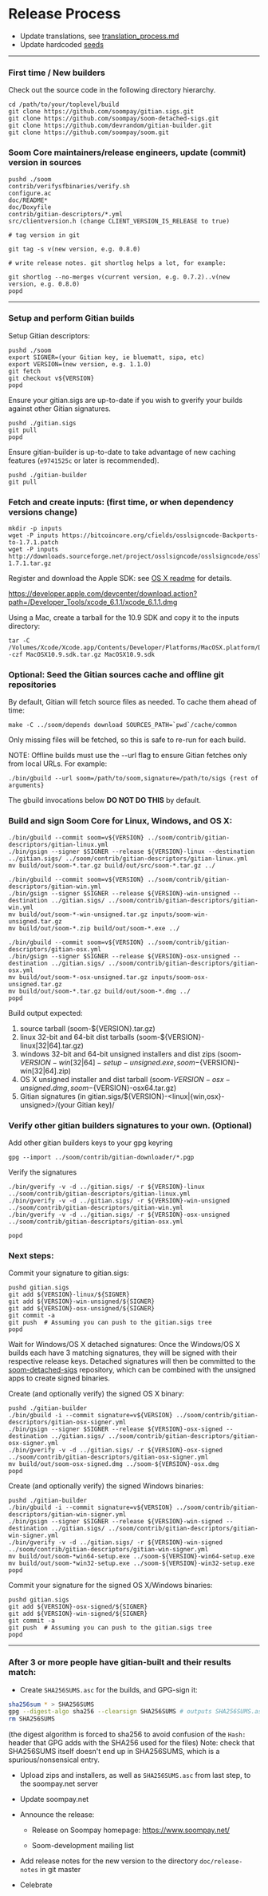 Release Process
====================

* Update translations, see [translation_process.md](https://github.com/soompay/soom/blob/master/doc/translation_process.md#syncing-with-transifex)
* Update hardcoded [seeds](/contrib/seeds)

* * *

### First time / New builders
Check out the source code in the following directory hierarchy.

	cd /path/to/your/toplevel/build
	git clone https://github.com/soompay/gitian.sigs.git
	git clone https://github.com/soompay/soom-detached-sigs.git
	git clone https://github.com/devrandom/gitian-builder.git
	git clone https://github.com/soompay/soom.git

### Soom Core maintainers/release engineers, update (commit) version in sources

	pushd ./soom
	contrib/verifysfbinaries/verify.sh
	configure.ac
	doc/README*
	doc/Doxyfile
	contrib/gitian-descriptors/*.yml
	src/clientversion.h (change CLIENT_VERSION_IS_RELEASE to true)

	# tag version in git

	git tag -s v(new version, e.g. 0.8.0)

	# write release notes. git shortlog helps a lot, for example:

	git shortlog --no-merges v(current version, e.g. 0.7.2)..v(new version, e.g. 0.8.0)
	popd

* * *

### Setup and perform Gitian builds

 Setup Gitian descriptors:

	pushd ./soom
	export SIGNER=(your Gitian key, ie bluematt, sipa, etc)
	export VERSION=(new version, e.g. 1.1.0)
	git fetch
	git checkout v${VERSION}
	popd

  Ensure your gitian.sigs are up-to-date if you wish to gverify your builds against other Gitian signatures.

	pushd ./gitian.sigs
	git pull
	popd

  Ensure gitian-builder is up-to-date to take advantage of new caching features (`e9741525c` or later is recommended).

	pushd ./gitian-builder
	git pull

### Fetch and create inputs: (first time, or when dependency versions change)

	mkdir -p inputs
	wget -P inputs https://bitcoincore.org/cfields/osslsigncode-Backports-to-1.7.1.patch
	wget -P inputs http://downloads.sourceforge.net/project/osslsigncode/osslsigncode/osslsigncode-1.7.1.tar.gz

 Register and download the Apple SDK: see [OS X readme](README_osx.txt) for details.

 https://developer.apple.com/devcenter/download.action?path=/Developer_Tools/xcode_6.1.1/xcode_6.1.1.dmg

 Using a Mac, create a tarball for the 10.9 SDK and copy it to the inputs directory:

	tar -C /Volumes/Xcode/Xcode.app/Contents/Developer/Platforms/MacOSX.platform/Developer/SDKs/ -czf MacOSX10.9.sdk.tar.gz MacOSX10.9.sdk

### Optional: Seed the Gitian sources cache and offline git repositories

By default, Gitian will fetch source files as needed. To cache them ahead of time:

	make -C ../soom/depends download SOURCES_PATH=`pwd`/cache/common

Only missing files will be fetched, so this is safe to re-run for each build.

NOTE: Offline builds must use the --url flag to ensure Gitian fetches only from local URLs. For example:
```
./bin/gbuild --url soom=/path/to/soom,signature=/path/to/sigs {rest of arguments}
```
The gbuild invocations below <b>DO NOT DO THIS</b> by default.

### Build and sign Soom Core for Linux, Windows, and OS X:

	./bin/gbuild --commit soom=v${VERSION} ../soom/contrib/gitian-descriptors/gitian-linux.yml
	./bin/gsign --signer $SIGNER --release ${VERSION}-linux --destination ../gitian.sigs/ ../soom/contrib/gitian-descriptors/gitian-linux.yml
	mv build/out/soom-*.tar.gz build/out/src/soom-*.tar.gz ../

	./bin/gbuild --commit soom=v${VERSION} ../soom/contrib/gitian-descriptors/gitian-win.yml
	./bin/gsign --signer $SIGNER --release ${VERSION}-win-unsigned --destination ../gitian.sigs/ ../soom/contrib/gitian-descriptors/gitian-win.yml
	mv build/out/soom-*-win-unsigned.tar.gz inputs/soom-win-unsigned.tar.gz
	mv build/out/soom-*.zip build/out/soom-*.exe ../

	./bin/gbuild --commit soom=v${VERSION} ../soom/contrib/gitian-descriptors/gitian-osx.yml
	./bin/gsign --signer $SIGNER --release ${VERSION}-osx-unsigned --destination ../gitian.sigs/ ../soom/contrib/gitian-descriptors/gitian-osx.yml
	mv build/out/soom-*-osx-unsigned.tar.gz inputs/soom-osx-unsigned.tar.gz
	mv build/out/soom-*.tar.gz build/out/soom-*.dmg ../
	popd

  Build output expected:

  1. source tarball (soom-${VERSION}.tar.gz)
  2. linux 32-bit and 64-bit dist tarballs (soom-${VERSION}-linux[32|64].tar.gz)
  3. windows 32-bit and 64-bit unsigned installers and dist zips (soom-${VERSION}-win[32|64]-setup-unsigned.exe, soom-${VERSION}-win[32|64].zip)
  4. OS X unsigned installer and dist tarball (soom-${VERSION}-osx-unsigned.dmg, soom-${VERSION}-osx64.tar.gz)
  5. Gitian signatures (in gitian.sigs/${VERSION}-<linux|{win,osx}-unsigned>/(your Gitian key)/

### Verify other gitian builders signatures to your own. (Optional)

  Add other gitian builders keys to your gpg keyring

	gpg --import ../soom/contrib/gitian-downloader/*.pgp

  Verify the signatures

	./bin/gverify -v -d ../gitian.sigs/ -r ${VERSION}-linux ../soom/contrib/gitian-descriptors/gitian-linux.yml
	./bin/gverify -v -d ../gitian.sigs/ -r ${VERSION}-win-unsigned ../soom/contrib/gitian-descriptors/gitian-win.yml
	./bin/gverify -v -d ../gitian.sigs/ -r ${VERSION}-osx-unsigned ../soom/contrib/gitian-descriptors/gitian-osx.yml

	popd

### Next steps:

Commit your signature to gitian.sigs:

	pushd gitian.sigs
	git add ${VERSION}-linux/${SIGNER}
	git add ${VERSION}-win-unsigned/${SIGNER}
	git add ${VERSION}-osx-unsigned/${SIGNER}
	git commit -a
	git push  # Assuming you can push to the gitian.sigs tree
	popd

  Wait for Windows/OS X detached signatures:
	Once the Windows/OS X builds each have 3 matching signatures, they will be signed with their respective release keys.
	Detached signatures will then be committed to the [soom-detached-sigs](https://github.com/soompay/soom-detached-sigs) repository, which can be combined with the unsigned apps to create signed binaries.

  Create (and optionally verify) the signed OS X binary:

	pushd ./gitian-builder
	./bin/gbuild -i --commit signature=v${VERSION} ../soom/contrib/gitian-descriptors/gitian-osx-signer.yml
	./bin/gsign --signer $SIGNER --release ${VERSION}-osx-signed --destination ../gitian.sigs/ ../soom/contrib/gitian-descriptors/gitian-osx-signer.yml
	./bin/gverify -v -d ../gitian.sigs/ -r ${VERSION}-osx-signed ../soom/contrib/gitian-descriptors/gitian-osx-signer.yml
	mv build/out/soom-osx-signed.dmg ../soom-${VERSION}-osx.dmg
	popd

  Create (and optionally verify) the signed Windows binaries:

	pushd ./gitian-builder
	./bin/gbuild -i --commit signature=v${VERSION} ../soom/contrib/gitian-descriptors/gitian-win-signer.yml
	./bin/gsign --signer $SIGNER --release ${VERSION}-win-signed --destination ../gitian.sigs/ ../soom/contrib/gitian-descriptors/gitian-win-signer.yml
	./bin/gverify -v -d ../gitian.sigs/ -r ${VERSION}-win-signed ../soom/contrib/gitian-descriptors/gitian-win-signer.yml
	mv build/out/soom-*win64-setup.exe ../soom-${VERSION}-win64-setup.exe
	mv build/out/soom-*win32-setup.exe ../soom-${VERSION}-win32-setup.exe
	popd

Commit your signature for the signed OS X/Windows binaries:

	pushd gitian.sigs
	git add ${VERSION}-osx-signed/${SIGNER}
	git add ${VERSION}-win-signed/${SIGNER}
	git commit -a
	git push  # Assuming you can push to the gitian.sigs tree
	popd

-------------------------------------------------------------------------

### After 3 or more people have gitian-built and their results match:

- Create `SHA256SUMS.asc` for the builds, and GPG-sign it:
```bash
sha256sum * > SHA256SUMS
gpg --digest-algo sha256 --clearsign SHA256SUMS # outputs SHA256SUMS.asc
rm SHA256SUMS
```
(the digest algorithm is forced to sha256 to avoid confusion of the `Hash:` header that GPG adds with the SHA256 used for the files)
Note: check that SHA256SUMS itself doesn't end up in SHA256SUMS, which is a spurious/nonsensical entry.

- Upload zips and installers, as well as `SHA256SUMS.asc` from last step, to the soompay.net server

- Update soompay.net

- Announce the release:

  - Release on Soompay homepage: https://www.soompay.net/

  - Soom-development mailing list

- Add release notes for the new version to the directory `doc/release-notes` in git master

- Celebrate
